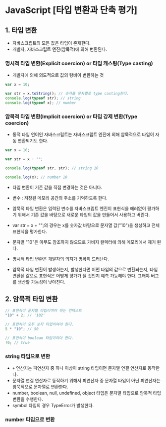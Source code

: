# JavaScript [타입 변환과 단축 평가]

## 1. 타입 변환

- 자바스크립트의 모든 값은 타입이 존재한다.
- 개발자, 자바스크립트 엔진(암묵적)에 의해 변환된다.

### 명시적 타입 변환(Explicit coercion) or 타입 캐스팅(Type casting)

- 개발자에 의해 의도적으로 값의 탕비이 변환하는 것

```javascript
var x = 10;

var str = x.toString(); // 숫자를 문자열로 type casting한다.
console.log(typeof str); // string
console.log(typeof x); // number
```

### 암묵적 타입 변환(Implicit coercion) or 타입 강제 변환(Type coercion)

- 동적 타입 언어인 자바스크립트는 자바스크립트 엔진에 의해 암묵적으로 타입이 자동 변환되기도 한다.

```javascript
var x = 10;

var str = x + "";

console.log(typeof str, str); // string 10

console.log(x); // number 10
```

- 타입 변환이 기존 값을 직접 변경하는 것은 아니다.
- 변수 : 저장된 메모리 공간의 주소를 기억하도록 한다.

- 암묵적 타입 변환은 입력된 변수를 자바스크립트 엔진이 표현식을 에러없이 평가하기 위해서 기존 값을 바탕으로 새로운 타입의 값을 만들어서 사용하고 버린다.
- var str = x + "";의 경우는 x를 숫자값 바탕으로 문자열 값("10")을 생성하고 전체 표현식을 평가한다.
- 문자열 "10"은 아무도 참조하지 않으므로 가비지 컬렉터에 의해 메모리에서 제거 된다.

- 명시적 타입 변환은 개발자의 의지가 명확히 드러난다.
- 암묵적 타입 변환이 발생하는지, 발생한다면 어떤 타입의 값으로 변환되는지, 타입 변환된 값으로 표현식은 어떻게 평가가 될 것인지 예측 가능해야 한다. 그래야 버그를 생산할 가능성이 낮아진다.

## 2. 암묵적 타입 변환

```javascript
// 표현식이 문자열 타입이여야 하는 컨텍스트
"10" + 2; // '102'

// 표현식이 모두 숫자 타입이여야 한다.
5 * "10"; // 50

// 표현식이 boolean 타입이여야 한다.
!0; // true
```

### string 타입으로 변환

- `+` 연산자는 피연산자 중 하나 이상이 string 타입이면 문자열 연결 연산자로 동작한다.
- 문자열 연결 연산자로 동작하기 위해서 피연산자 중 문자열 타입이 아닌 피연산자는 암묵적으로 문자열로 변환한다.
- number, boolean, null, undefined, object 타입은 문자열 타입으로 암묵적 타입 변환을 수행한다.
- symbol 타입의 경우 TypeError가 발생한다.

### number 타입으로 변환
